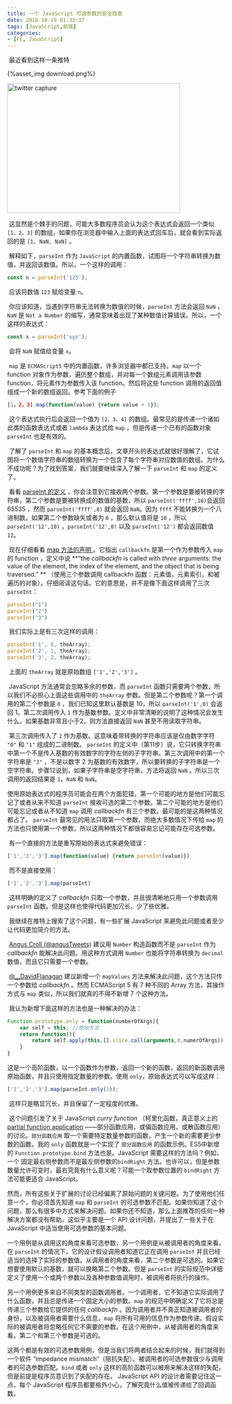 ```yaml
---
title: 一个 JavaScript 可选参数的安全隐患
date: 2018-10-19 01:33:37
tags: [JavaScript,前端]
categories: 
- [FE, JavaScript]
---
```




​	最近看到这样一条推特

{%asset_img download.png%}

<img src="download.png" width="400" height="300" alt="twitter capture" title="orignal expression">

​	这显然是个棘手的问题，可能大多数程序员会认为这个表达式会返回一个类似  `[1，2，3]` 的数组，如果你在浏览器中输入上面的表达式回车后，就会看到实际返回的是 `[1, NaN, NaN]` 。

​	解释如下，`parseInt` 作为 `JavaScript` 的内置函数，试图将一个字符串转换为数值，并返回该数值。所以，一个这样的调用：

```js
const n = parseInt('123');
```

​	应该将数值 `123` 赋给变量 `n`。

​	你应该知道，当遇到字符串无法转换为数值的时候，`parseInt` 方法会返回 `NaN` ，`NaN` 是 `Not a Number` 的缩写，通常意味着出现了某种数值计算错误。所以，一个这样的表达式：

```js
const x = parseInt('xyz');
```

​	会将 `NaN` 赋值给变量 `x`。

<!--more-->

​	`map` 是 `ECMAScript5` 中的内置函数，许多浏览器中都已支持。`map` 以一个 function 对象作为参数，遍历整个数组，并对每一个数组元素调用该参数 function，将元素作为参数传入该 function。然后将这些 function 调用的返回值组成一个新的数组返回。参考下面的例子

```js
[1，2，3].map(function(value) {return value + 1});
```

​	这个表达式执行后会返回一个值为 `[2，3，4]` 的数组。最常见的是传递一个诸如此类的函数表达式或者 `lambda` 表达式给 `map` ，但是传递一个已有的函数对象 `parseInt` 也是有效的。

​	了解了 `parseInt` 和 `map` 的基本概念后，文章开头的表达式就很好理解了，它试图将一个数值字符串的数组转换为一个包含了每个字符串对应数值的数组。为什么不成功呢？为了找到答案，我们就要继续深入了解一下 `parseInt` 和 `map` 的定义了。

​	看看 [parseInt 的定义](http://es5.github.io/#x15.1.2.2) ，你会注意到它接收两个参数。第一个参数是要被转换的字符串，第二个参数是要被转换成的数值的基数，所以 `parseInt('ffff',16)`会返回 65535 ，然而 `parseInt('ffff',8)` 就会返回 `NaN`。因为 `ffff` 不能转换为一个八进制数。如果第二个参数缺失或者为 `0` ，那么默认值将是 `10` ，所以 `parseInt('12',10)` ，`parseInt('12',0)` 以及 `parseInt('12')` 都会返回数值 `12`。

​	现在仔细看看  [map 方法的声明 ](http://es5.github.com/#x15.4.4.19) 。它指出 `callbackfn` 是第一个作为参数传入 `map` 的 function ，定义中说 **“the *callbackfn* is called with *three* arguments: the value of the element, the index of the element, and the object that is being traversed.” **  （使用三个参数调用 callbackfn 函数：元素值，元素索引，和被遍历的对象）。仔细阅读这句话。它的意思是，并不是像下面这样调用了三次 `parseInt`：

```js
parseInt("1")
parseInt("2")
parseInt("3")
```

​	我们实际上是有三次这样的调用：

```js
parseInt('1', 0, theArray);
parseInt('2', 1, theArray);
parseInt('3', 2, theArray);
```

​	上面的 `theArray` 就是原始数组 `['1','2','3']` 。

​	JavaScript 方法通常会忽略多余的参数，而 `parseInt` 函数只需要两个参数，所以我们不必担心上面这些调用中的 `theArray` 参数。但是第二个参数呢？第一个调用的第二个参数是 `0` ，我们已知这里默认基数是 10，所以 `parseInt('1',0)` 会返回 1。第二次调用传入 `1` 作为基数参数。定义中非常清晰的说明了这种情况会发生什么。如果基数非零且小于2，则方法直接返回 `NaN` 甚至不用读取字符串。

​	第三次调用传入了 `2` 作为基数。这意味着带转换的字符串应该是仅由数字字符 `"0"` 和 `"1"` 组成的二进制数。 `parseInt` 的定义中（第11步）说，它只转换字符串中第一个不是传入基数的有效数字的字符左侧的子字符串。第三次调用中的第一个字符串是 `"3"` ，不是以数字 2 为基数的有效数字，所以要转换的子字符串是一个空字符串。步骤12说到，如果子字符串是空字符串，方法将返回 `NaN` 。所以三次调用的返回结果是 `1`，`NaN` 和 `NaN`。

​	使用原始表达式的程序员可能会在两个方面犯错。第一个可能的地方是他们可能忘记了或者从来不知道 `parseInt` 接收可选的第二个参数。第二个可能的地方是他们可能忘记或者从不知道 `map` 调用 *callbackfn* 有三个参数。最可能的是这两种情况都占了。 `parseInt` 最常见的用法只取第一个参数，而绝大多数情况下传给 `map` 的方法也只使用第一个参数，所以这两种情况下都很容易忘记可能存在可选参数。

​	有一个直接的方法是重写原始的表达式来避免错误：

```js
['1','2','3'].map(function(value) {return parseInt(value)})
```

​	而不是直接使用：

```js
['1','2','3'].map(parseInt)
```

​	这样明确的定义了 *callbackfn* 只取一个参数，并且很清晰地只用一个参数调用 `parseInt` 函数。但是这样也使得代码更加冗长，少了些优雅。

​	我继续在推特上搜索了这个问题，有一些扩展 JavaScript 来避免此问题或者至少让代码更加简介的方法。

​	[Angus Croll (@angusTweets)](http://twitter.com/#!/angusTweets/status/35774944293953537) 建议用 `Number` 构造函数而不是 `parseInt` 作为 *callbackfn* 能解决此问题。用这种方式调用 `Number`  也能将字符串转换为 `decimal` 数值，而且它只需要一个参数。

​	[@__DavidFlanagan](http://twitter.com/#!/__DavidFlanagan/status/35769732795736064) 建议新增一个 `mapValues` 方法来解决此问题，这个方法只传一个参数给 *callbackfn* 。然而 ECMAScript 5 有 7 种不同的 Array 方法，其操作方式与 `map` 类似，所以我们就真的不得不新增 7 个这种方法。

​	我认为新增下面这样的方法也是一种解决的办法：

```js
Function.prototype.only = function(numberOfArgs){
    var self = this; //原始方法
    return function(){
        return self.apply(this,[].slice.call(arguments,0,numerOfArgs))
    }
}
```

​	这是一个高阶函数，以一个函数作为参数，返回一个新的函数，返回的新函数调用原始函数，并且只使用指定数量的参数。使用 `only`，原始表达式可以写成这样：

```js
['1','2','3'].map(parseInt.only(1));
```

​	这样只是略显冗长，并且保留了一定程度的优雅。

​	这个问题引发了关于 JavaScript *curry function* （柯里化函数，真正意义上的  [partial function application](http://en.wikipedia.org/wiki/Partial_application) ——部分函数应用，或偏函数应用，或散函数应用）的讨论。`部分函数应用` 取一个需要特定数量参数的函数，产生一个新的需要更少参数的函数。我的 `only` 函数就是一个实现了 `部分函数应用` 的函数示例。ES5中新增的 `Function.prototype.bind` 方法也是。JavaScript 需要这样的方法吗？例如，一个 固定最右侧参数而不是最左侧参数的`bindRight` 方法。也许可以，但是参数数量允许可变时，最右究竟有什么意义呢？可能一个取参数位置的 `bindRight` 方法可能更适合 JavaScript。

​	然而，所有这些关于扩展的讨论已经偏离了原始问题的关键问题。为了使用他们任意一个，你必须首先知道 `map` 和 `parseInt` 的可选参数不匹配。如果你知道了这个问题，那么有很多中方式来解决问题。如果你还不知道，那么上面推荐的任何一种解决方案都没有帮助。这似乎主要是一个 API 设计问题，并提出了一些关于在 JavaScript 中适当使用可选参数的基本问题。

​	一个用例是从调用这的角度来看可选参数，另一个用例是从被调用者的角度来看。在 `parseInt` 的情况下，它的设计假设调用者知道它正在调用 `parseInt` 并且已经适当的选择了实际的参数值。从调用者的角度来看，第二个参数是可选的。如果它想要使用默认的基数，就可以换略第二个参数。但是 `parseInt` 的实际规范中详细定义了使用一个或两个参数以及各种参数值调用时，被调用者将执行的操作。

​	另一个用例更多来自不同类型的函数调用者。一个调用者，它不知道它实际调用了什么函数，并且总是传递一个固定大小的参数。`map` 的规范中明确定义了它将总是传递三个参数给它提供的任何 *callbackfn* 。因为调用者并不真正知道被调用者的身份，以及被调用者需要什么信息，`map` 将所有可用的信息作为参数传递。假设实际的被调用者将忽略任何它不需要的参数。在这个用例中，从被调用者的角度来看，第二个和第三个参数是可选的。

​	这两个都是有效的可选参数用例，但是当我们将两者结合起来的时候，我们就得到一个软件 “impedance mismatch”（阻抗失配）。被调用者的可选参数很少与调用者的可选参数匹配。`bind` 或者 `only` 这样的高阶函数可以被用来解决这样的失配，但是前提是程序员意识到了失配的存在。 JavaScript API 的设计者需要记住这一点，每个 JavaScript 程序员都要格外小心，了解究竟什么值被传递给了回调函数。